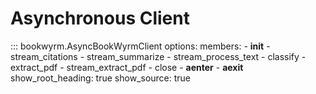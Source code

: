 # Asynchronous Client

::: bookwyrm.AsyncBookWyrmClient
options:
members:
\- __init__
\- stream_citations
\- stream_summarize
\- stream_process_text
\- classify
\- extract_pdf
\- stream_extract_pdf
\- close
\- __aenter__
\- __aexit__
show_root_heading: true
show_source: true
